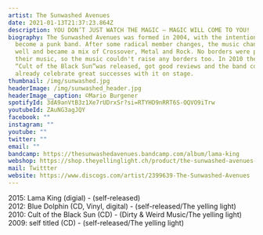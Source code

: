 ```yaml
---
artist: The Sunwashed Avenues
date: 2021-01-13T21:37:23.864Z
description: YOU DON’T JUST WATCH THE MAGIC – MAGIC WILL COME TO YOU!
biography: The Sunwashed Avenues was formed in 2004, with the intention to
  become a punk band. After some radical member changes, the music changed as
  well and became a mix of Crossover, Metal and Rock. No borders were put to
  their music, so the music couldn't raise any borders too. In 2010 the first LP
  “Cult of the Black Sun”was released, got good reviews and the band could
  already celebrate great successes with it on stage.
thumbnail: /img/sunwashed.jpg
headerImage: /img/sunwashed_header.jpg
headerImage__caption: ©Mario Burgener
spotifyId: 3dA9anVtB3z1Xe7rUDrxSr?si=RTYHD9nRRT6S-OQVO9iTrw
youtubeId: ZAuNG3agJQY
facebook: ""
instagram: ""
youtube: ""
twitter: ""
email: ""
bandcamp: https://thesunwashedavenues.bandcamp.com/album/lama-king
webshop: https://shop.theyellinglight.ch/product/the-sunwashed-avenues-cult-of-the-black-sun-audio-cd/
mail: Twittter
website: https://www.discogs.com/artist/2399639-The-Sunwashed-Avenues
---
```

2015: Lama King (digial) - (self-released)\
2012: Blue Dolphin (CD, Vinyl, digital) - (self-released/The yelling light)\
2010: Cult of the Black Sun (CD) - (Dirty & Weird Music/The yelling light)\
2009: self titled (CD) - (self-released/The yelling light)
